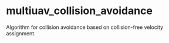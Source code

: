 # multiuav_collision_avoidance
Algorithm for collision avoidance based on collision-free velocity assignment.
